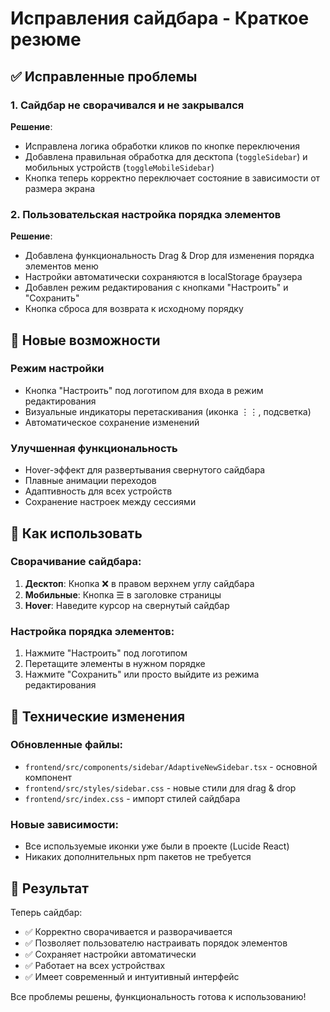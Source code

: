 # Исправления сайдбара - Краткое резюме

## ✅ Исправленные проблемы

### 1. Сайдбар не сворачивался и не закрывался
**Решение**: 
- Исправлена логика обработки кликов по кнопке переключения
- Добавлена правильная обработка для десктопа (`toggleSidebar`) и мобильных устройств (`toggleMobileSidebar`)
- Кнопка теперь корректно переключает состояние в зависимости от размера экрана

### 2. Пользовательская настройка порядка элементов
**Решение**: 
- Добавлена функциональность Drag & Drop для изменения порядка элементов меню
- Настройки автоматически сохраняются в localStorage браузера
- Добавлен режим редактирования с кнопками "Настроить" и "Сохранить"
- Кнопка сброса для возврата к исходному порядку

## 🚀 Новые возможности

### Режим настройки
- Кнопка "Настроить" под логотипом для входа в режим редактирования
- Визуальные индикаторы перетаскивания (иконка ⋮⋮, подсветка)
- Автоматическое сохранение изменений

### Улучшенная функциональность
- Hover-эффект для развертывания свернутого сайдбара
- Плавные анимации переходов
- Адаптивность для всех устройств
- Сохранение настроек между сессиями

## 📱 Как использовать

### Сворачивание сайдбара:
1. **Десктоп**: Кнопка ❌ в правом верхнем углу сайдбара
2. **Мобильные**: Кнопка ☰ в заголовке страницы
3. **Hover**: Наведите курсор на свернутый сайдбар

### Настройка порядка элементов:
1. Нажмите "Настроить" под логотипом
2. Перетащите элементы в нужном порядке
3. Нажмите "Сохранить" или просто выйдите из режима редактирования

## 🔧 Технические изменения

### Обновленные файлы:
- `frontend/src/components/sidebar/AdaptiveNewSidebar.tsx` - основной компонент
- `frontend/src/styles/sidebar.css` - новые стили для drag & drop
- `frontend/src/index.css` - импорт стилей сайдбара

### Новые зависимости:
- Все используемые иконки уже были в проекте (Lucide React)
- Никаких дополнительных npm пакетов не требуется

## 🎯 Результат

Теперь сайдбар:
- ✅ Корректно сворачивается и разворачивается
- ✅ Позволяет пользователю настраивать порядок элементов
- ✅ Сохраняет настройки автоматически
- ✅ Работает на всех устройствах
- ✅ Имеет современный и интуитивный интерфейс

Все проблемы решены, функциональность готова к использованию! 